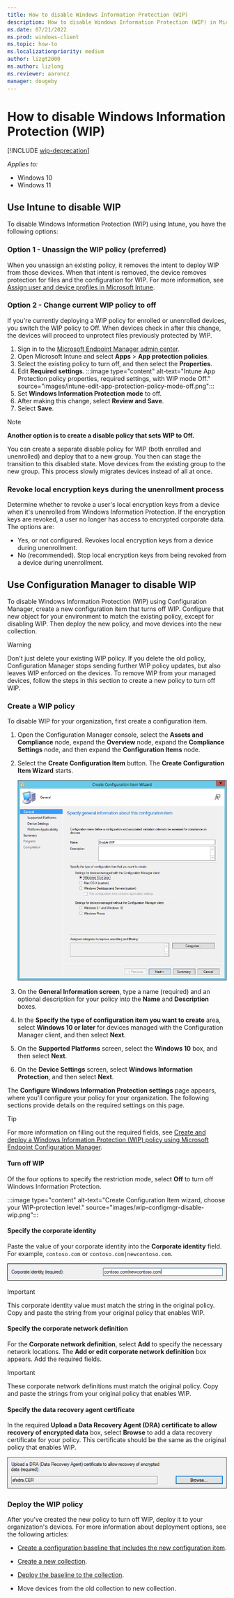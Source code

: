 ```yaml
---
title: How to disable Windows Information Protection (WIP)
description: How to disable Windows Information Protection (WIP) in Microsoft Intune or Microsoft Endpoint Configuration Manager.
ms.date: 07/21/2022
ms.prod: windows-client
ms.topic: how-to
ms.localizationpriority: medium
author: lizgt2000
ms.author: lizlong
ms.reviewer: aaroncz
manager: dougeby
---
```


# How to disable Windows Information Protection (WIP)

[!INCLUDE [wip-deprecation](includes/wip-deprecation.md)]
<!-- 6010051 -->

_Applies to:_

- Windows 10
- Windows 11

## Use Intune to disable WIP

To disable Windows Information Protection (WIP) using Intune, you have the following options:

### Option 1 - Unassign the WIP policy (preferred)

When you unassign an existing policy, it removes the intent to deploy WIP from those devices. When that intent is removed, the device removes protection for files and the configuration for WIP. For more information, see [Assign user and device profiles in Microsoft Intune](/mem/intune/configuration/device-profile-assign).

### Option 2 - Change current WIP policy to off

If you're currently deploying a WIP policy for enrolled or unenrolled devices, you switch the WIP policy to Off. When devices check in after this change, the devices will proceed to unprotect files previously protected by WIP.

1. Sign in to the [Microsoft Endpoint Manager admin center](https://go.microsoft.com/fwlink/?linkid=2109431).
1. Open Microsoft Intune and select **Apps** > **App protection policies**.
1. Select the existing policy to turn off, and then select the **Properties**.
1. Edit **Required settings**.
    :::image type="content" alt-text="Intune App Protection policy properties, required settings, with WIP mode Off." source="images/intune-edit-app-protection-policy-mode-off.png":::
1. Set **Windows Information Protection mode** to off.
1. After making this change, select **Review and Save**.
1. Select **Save**.

> [!NOTE]
> **Another option is to create a disable policy that sets WIP to Off.**
>
> You can create a separate disable policy for WIP (both enrolled and unenrolled) and deploy that to a new group. You then can stage the transition to this disabled state. Move devices from the existing group to the new group. This process slowly migrates devices instead of all at once.

### Revoke local encryption keys during the unenrollment process

Determine whether to revoke a user's local encryption keys from a device when it's unenrolled from Windows Information Protection. If the encryption keys are revoked, a user no longer has access to encrypted corporate data. The options are:

- Yes, or not configured. Revokes local encryption keys from a device during unenrollment.
- No (recommended). Stop local encryption keys from being revoked from a device during unenrollment.

## Use Configuration Manager to disable WIP

To disable Windows Information Protection (WIP) using Configuration Manager, create a new configuration item that turns off WIP. Configure that new object for your environment to match the existing policy, except for disabling WIP. Then deploy the new policy, and move devices into the new collection.

> [!WARNING]
> Don't just delete your existing WIP policy. If you delete the old policy, Configuration Manager stops sending further WIP policy updates, but also leaves WIP enforced on the devices. To remove WIP from your managed devices, follow the steps in this section to create a new policy to turn off WIP.

### Create a WIP policy

To disable WIP for your organization, first create a configuration item.

1. Open the Configuration Manager console, select the **Assets and Compliance** node, expand the **Overview** node, expand the **Compliance Settings** node, and then expand the **Configuration Items** node.

2. Select the **Create Configuration Item** button.
    The **Create Configuration Item Wizard** starts.

    ![Create Configuration Item wizard, define the configuration item and choose the configuration type.](images/wip-configmgr-generalscreen-off.png)

3. On the **General Information screen**, type a name (required) and an optional description for your policy into the **Name** and **Description** boxes.

4. In the **Specify the type of configuration item you want to create** area, select **Windows 10 or later** for devices managed with the Configuration Manager client, and then select **Next**.

5. On the **Supported Platforms** screen, select the **Windows 10** box, and then select **Next**.

6. On the **Device Settings** screen, select **Windows Information Protection**, and then select **Next**.

The **Configure Windows Information Protection settings** page appears, where you'll configure your policy for your organization. The following sections provide details on the required settings on this page.

> [!TIP]
> For more information on filling out the required fields, see [Create and deploy a Windows Information Protection (WIP) policy using Microsoft Endpoint Configuration Manager](/windows/security/information-protection/windows-information-protection/create-wip-policy-using-configmgr).

#### Turn off WIP

Of the four options to specify the restriction mode, select **Off** to turn off Windows Information Protection.

:::image type="content" alt-text="Create Configuration Item wizard, choose your WIP-protection level." source="images/wip-configmgr-disable-wip.png":::

#### Specify the corporate identity

Paste the value of your corporate identity into the **Corporate identity** field. For example, `contoso.com` or `contoso.com|newcontoso.com`.

![Create Configuration Item wizard, Add the primary Internet domain for your enterprise identity.](images/wip-configmgr-corp-identity.png)

> [!IMPORTANT]
> This corporate identity value must match the string in the original policy. Copy and paste the string from your original policy that enables WIP.

#### Specify the corporate network definition

For the **Corporate network definition**, select **Add** to specify the necessary network locations. The **Add or edit corporate network definition** box appears. Add the required fields.

> [!IMPORTANT]
> These corporate network definitions must match the original policy. Copy and paste the strings from your original policy that enables WIP.

#### Specify the data recovery agent certificate

In the required **Upload a Data Recovery Agent (DRA) certificate to allow recovery of encrypted data** box, select **Browse** to add a data recovery certificate for your policy. This certificate should be the same as the original policy that enables WIP.

![Create Configuration Item wizard, Add a data recovery agent (DRA) certificate.](images/wip-configmgr-dra.png)

### Deploy the WIP policy

After you've created the new policy to turn off WIP, deploy it to your organization's devices. For more information about deployment options, see the following articles:

- [Create a configuration baseline that includes the new configuration item](/mem/configmgr/compliance/deploy-use/create-configuration-baselines).

- [Create a new collection](/mem/configmgr/core/clients/manage/collections/create-collections).

- [Deploy the baseline to the collection](/mem/configmgr/compliance/deploy-use/deploy-configuration-baselines).

- Move devices from the old collection to new collection.
